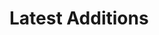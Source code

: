 <script setup>
import PostCard from "/components/PostCard.vue"
import posts from './posts.json'
import { useData } from 'vitepress'
const { isDark } = useData()
</script>

# Latest Additions

<div class="container">
<PostCard
  v-for="post in posts"
  :key="post.name"
  :post="post"
  :isDark=isDark
/>
</div>

<style lang="css" scoped>
.container {
  max-width: 1200px;
  margin: 0 auto;
  display: grid;
  gap: 1rem;
  grid-template-columns: repeat(auto-fit, minmax(300px, 1fr));
}
</style>